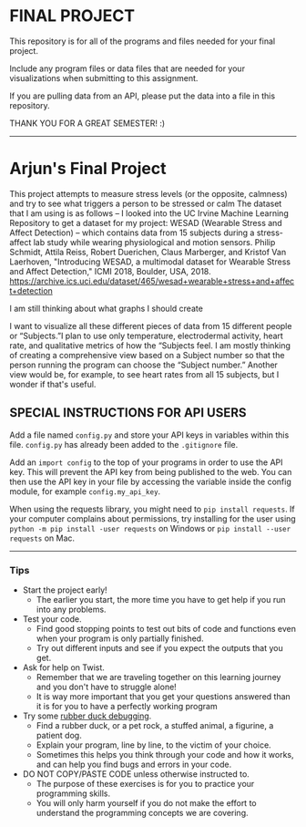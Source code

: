 # FINAL PROJECT

This repository is for all of the programs and files needed for your final project.

Include any program files or data files that are needed for your visualizations when submitting to this assignment.

If you are pulling data from an API, please put the data into a file in this repository.

THANK YOU FOR A GREAT SEMESTER! :)

---
# Arjun's Final Project

This project attempts to measure stress levels (or the opposite, calmness) and try to see what triggers a person to be stressed or calm
The dataset that I am using is as follows – I looked into the UC Irvine Machine Learning Repository to get a dataset for my project: WESAD (Wearable Stress and Affect Detection) – which contains data from 15 subjects during a stress-affect lab study while wearing physiological and motion sensors. Philip Schmidt, Attila Reiss, Robert Duerichen, Claus Marberger, and Kristof Van Laerhoven, "Introducing WESAD, a multimodal dataset for Wearable Stress and Affect Detection," ICMI 2018, Boulder, USA, 2018. https://archive.ics.uci.edu/dataset/465/wesad+wearable+stress+and+affect+detection


I am still thinking about what graphs I should create

I want to visualize all these different pieces of data from 15 different people or “Subjects.”I plan to use only temperature, electrodermal activity, heart rate, and qualitative metrics of how the “Subjects feel. I am mostly thinking of creating a comprehensive view based on a Subject number so that the person running the program can choose the “Subject number.” Another view would be, for example, to see heart rates from all 15 subjects, but I wonder if that's useful.



## SPECIAL INSTRUCTIONS FOR API USERS

Add a file named `config.py` and store your API keys in variables within this file. `config.py` has already been added to the `.gitignore` file.

Add an `import config` to the top of your programs in order to use the API key. This will prevent the API key from being published to the web. You can then use the API key in your file by accessing the variable inside the config module, for example `config.my_api_key`.


When using the requests library, you might need to `pip install requests`. If your computer complains about permissions, try installing for the user using `python -m pip install -user requests` on Windows or `pip install --user requests` on Mac.

---

### Tips
- Start the project early!
    - The earlier you start, the more time you have to get help if you run into any 
    problems.
- Test your code. 
    - Find good stopping points to test out bits of code and
    functions even when your program is only partially finished. 
    - Try out different inputs and see if you expect the outputs that you get.
- Ask for help on Twist. 
    - Remember that we are traveling together on this 
    learning journey and you don't have to struggle alone!
    - It is way more important that you get your questions answered than it is
    for you to have a perfectly working program
- Try some [rubber duck debugging](https://rubberduckdebugging.com/).
    - Find a rubber duck, or a pet rock, a stuffed animal, a figurine, a patient dog.
    - Explain your program, line by line, to the victim of your choice.
    - Sometimes this helps you think through your code and how it works, and 
    can help you find bugs and errors in your code.
- DO NOT COPY/PASTE CODE unless otherwise instructed to.
    - The purpose of these exercises is for you to practice your programming skills.
    - You will only harm yourself if you do not make the effort to understand the
    programming concepts we are covering.
    
